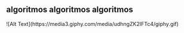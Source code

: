 ## algoritmos algoritmos algoritmos
<div style="margin:auto;">
![Alt Text](https://media3.giphy.com/media/udhngZK2IFTc4/giphy.gif)
</div>

